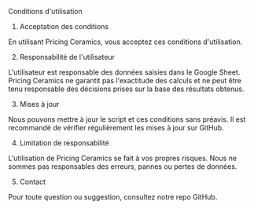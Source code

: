 Conditions d'utilisation

1. Acceptation des conditions

En utilisant Pricing Ceramics, vous acceptez ces conditions d'utilisation.

2. Responsabilité de l'utilisateur

L'utilisateur est responsable des données saisies dans le Google Sheet. Pricing Ceramics ne garantit pas l'exactitude des calculs et ne peut être tenu responsable des décisions prises sur la base des résultats obtenus.

3. Mises à jour

Nous pouvons mettre à jour le script et ces conditions sans préavis. Il est recommandé de vérifier régulièrement les mises à jour sur GitHub.

4. Limitation de responsabilité

L'utilisation de Pricing Ceramics se fait à vos propres risques. Nous ne sommes pas responsables des erreurs, pannes ou pertes de données.

5. Contact

Pour toute question ou suggestion, consultez notre repo GitHub.